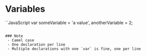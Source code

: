 # Variables

``JavaScript
var someVariable = 'a value',
    anotherVariable = 2;
```

### Note
 - Camel case
 - One declaration per line
 - Multiple declarations with one `var` is fine, one per line

